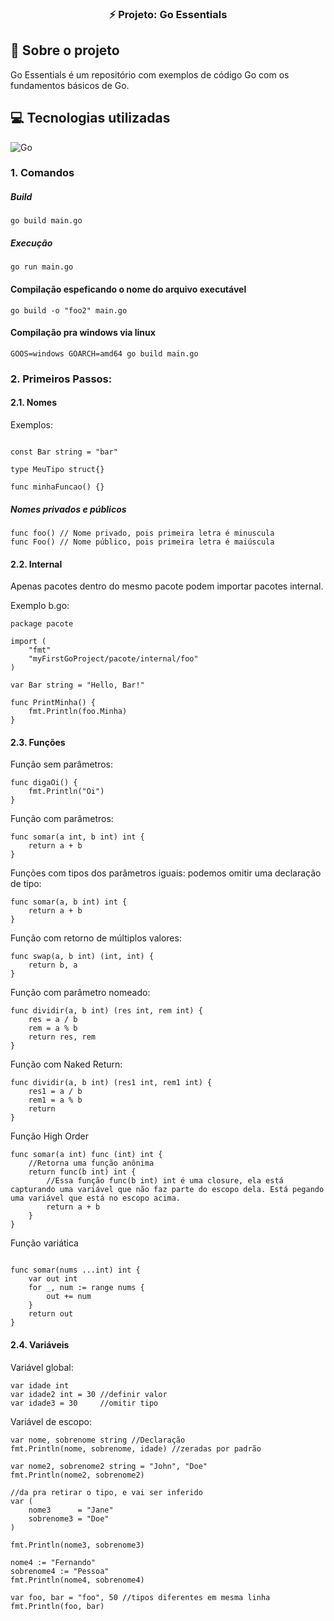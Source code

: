 <h3 align="center">
  ⚡ Projeto: Go Essentials
</h3>

## :rocket: Sobre o projeto

Go Essentials é um repositório com exemplos de código Go com os fundamentos básicos de Go.

## :computer: Tecnologias utilizadas

<td><img src="https://img.shields.io/badge/go-%23777BB4.svg?style=for-the-badge&logo=go&logoColor=white" alt="Go"></td>

### 1. Comandos

##### Build
```go build main.go```

##### Execução
```go run main.go```

#### Compilação espeficando o nome do arquivo executável
```go build -o "foo2" main.go```

#### Compilação pra windows via linux
```GOOS=windows GOARCH=amd64 go build main.go```

### 2. Primeiros Passos:

#### 2.1. Nomes

Exemplos:

```var Foo string

const Bar string = "bar"

type MeuTipo struct{}

func minhaFuncao() {}
```

##### Nomes privados e públicos

```
func foo() // Nome privado, pois primeira letra é minuscula
func Foo() // Nome público, pois primeira letra é maiúscula
```

#### 2.2. Internal

Apenas pacotes dentro do mesmo pacote podem importar pacotes internal. 

Exemplo b.go:

```
package pacote

import (
	"fmt"
	"myFirstGoProject/pacote/internal/foo"
)

var Bar string = "Hello, Bar!"

func PrintMinha() {
	fmt.Println(foo.Minha)
}
```

#### 2.3. Funções

Função sem parâmetros:

```
func digaOi() {
	fmt.Println("Oi")
}
```

Função com parâmetros:

```
func somar(a int, b int) int {
	return a + b
}
```

Funções com tipos dos parâmetros iguais: podemos omitir uma declaração de tipo:

```
func somar(a, b int) int {
    return a + b
}
```

Função com retorno de múltiplos valores:

```
func swap(a, b int) (int, int) {
	return b, a
}
```

Função com parâmetro nomeado:

```
func dividir(a, b int) (res int, rem int) {
	res = a / b
	rem = a % b
	return res, rem
}
```

Função com Naked Return:


```
func dividir(a, b int) (res1 int, rem1 int) {
	res1 = a / b
	rem1 = a % b
	return
}
```

Função High Order 

```
func somar(a int) func (int) int {
	//Retorna uma função anônima
	return func(b int) int {
		//Essa função func(b int) int é uma closure, ela está capturando uma variável que não faz parte do escopo dela. Está pegando uma variável que está no escopo acima.
		return a + b
	}
}
```

Função variática

```

func somar(nums ...int) int {
	var out int
	for _, num := range nums {
		out += num
	}
	return out
}

```

#### 2.4. Variáveis

Variável global:

```
var idade int
var idade2 int = 30 //definir valor
var idade3 = 30     //omitir tipo

```

Variável de escopo:

```
var nome, sobrenome string //Declaração
fmt.Println(nome, sobrenome, idade) //zeradas por padrão

var nome2, sobrenome2 string = "John", "Doe"
fmt.Println(nome2, sobrenome2)

//da pra retirar o tipo, e vai ser inferido
var (
	nome3      = "Jane"
	sobrenome3 = "Doe"
)

fmt.Println(nome3, sobrenome3)

nome4 := "Fernando"
sobrenome4 := "Pessoa"
fmt.Println(nome4, sobrenome4)

var foo, bar = "foo", 50 //tipos diferentes em mesma linha
fmt.Println(foo, bar)
```

